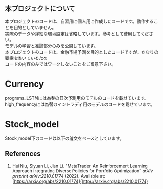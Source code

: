 
## 本プロジェクトについて
本プロジェクトのコードは、自習用に個人用に作成したコードです。動作することを目的としていません。  
実際のデータや詳細な環境設定は省略しています。参考として使用してください。  
モデルの学習と推論部分のみを公開しています。  
本プロジェクトのコードは、金融市場予測を目的としたコードですが、かなりの要素を省いているため  
コードの内容のみではワークしないことをご留意下さい。

# Currency
programs_LSTMには為替の日次予測用のモデルのコードを載せています。
high_frequencyには為替のイントラディ用のモデルのコードを載せています。

# Stock_model
Stock_model下のコードは以下の論文をベースとしています。

## References
1. Hui Niu, Siyuan Li, Jian Li. "MetaTrader: An Reinforcement Learning Approach Integrating Diverse Policies for Portfolio Optimization" *arXiv preprint arXiv:2210.01774* (2022). Available at: [https://arxiv.org/abs/2210.01774](https://arxiv.org/abs/2210.01774)
